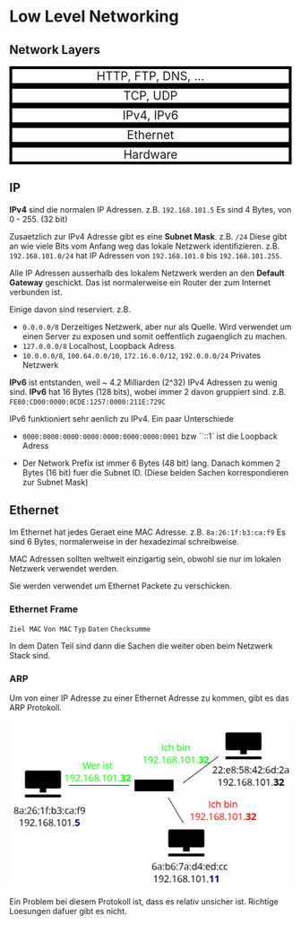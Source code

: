 # Low Level Networking

## Network Layers

<div style="border: 5px solid black; font-size: 1.5em; text-align: center;">HTTP, FTP, DNS, ...</div>
<div style="border: 5px solid black; font-size: 1.5em; text-align: center;">TCP, UDP</div>
<div style="border: 5px solid black; font-size: 1.5em; text-align: center;">IPv4, IPv6</div>
<div style="border: 5px solid black; font-size: 1.5em; text-align: center;">Ethernet</div>
<div style="border: 5px solid black; font-size: 1.5em; text-align: center;">Hardware</div>

## IP

**IPv4** sind die normalen IP Adressen. z.B. `192.168.101.5` Es sind 4 Bytes, von 0 - 255. (32 bit)

Zusaetzlich zur IPv4 Adresse gibt es eine **Subnet Mask**. z.B. `/24` Diese gibt an wie viele Bits vom Anfang weg das lokale Netzwerk identifizieren. z.B. `192.168.101.0/24` hat IP Adressen von `192.168.101.0` bis `192.168.101.255`.

Alle IP Adressen ausserhalb des lokalem Netzwerk werden an den **Default Gateway** geschickt. Das ist normalerweise ein Router der zum Internet verbunden ist.

Einige davon sind reserviert. z.B.

- `0.0.0.0/8` Derzeitiges Netzwerk, aber nur als Quelle. Wird verwendet um einen Server zu exposen und somit oeffentlich zugaenglich zu machen.
- `127.0.0.0/8` Localhost, Loopback Adress
- `10.0.0.0/8`, `100.64.0.0/10`, `172.16.0.0/12`, `192.0.0.0/24` Privates Netzwerk







**IPv6** ist entstanden, weil ~ 4.2 Milliarden (2^32) IPv4 Adressen zu wenig sind. **IPv6** hat 16 Bytes (128 bits), wobei immer 2 davon gruppiert sind. z.B. `FE80:CD00:0000:0CDE:1257:0000:211E:729C`

IPv6 funktioniert sehr aenlich zu IPv4. Ein paar Unterschiede

- `0000:0000:0000:0000:0000:0000:0000:0001` bzw ``::1` ist die Loopback Adress

- Der Network Prefix ist immer 6 Bytes (48 bit) lang. Danach kommen 2 Bytes (16 bit) fuer die Subnet ID. (Diese beiden Sachen korrespondieren zur Subnet Mask)

 

## Ethernet

Im Ethernet hat jedes Geraet eine MAC Adresse. z.B. `8a:26:1f:b3:ca:f9` Es sind 6 Bytes, normalerweise in der hexadezimal schreibweise.

MAC Adressen sollten weltweit einzigartig sein, obwohl sie nur im lokalen Netzwerk verwendet werden. 

Sie werden verwendet um Ethernet Packete zu verschicken.

### Ethernet Frame

`Ziel MAC` `Von MAC` `Typ` `Daten` `Checksumme`

In dem Daten Teil sind dann die Sachen die weiter oben beim Netzwerk Stack sind.

### ARP

Um von einer IP Adresse zu einer Ethernet Adresse zu kommen, gibt es das ARP Protokoll. 

![image-20200302212447962](media/image-20200302212447962.png)

Ein Problem bei diesem Protokoll ist, dass es relativ unsicher ist. Richtige Loesungen dafuer gibt es nicht.



